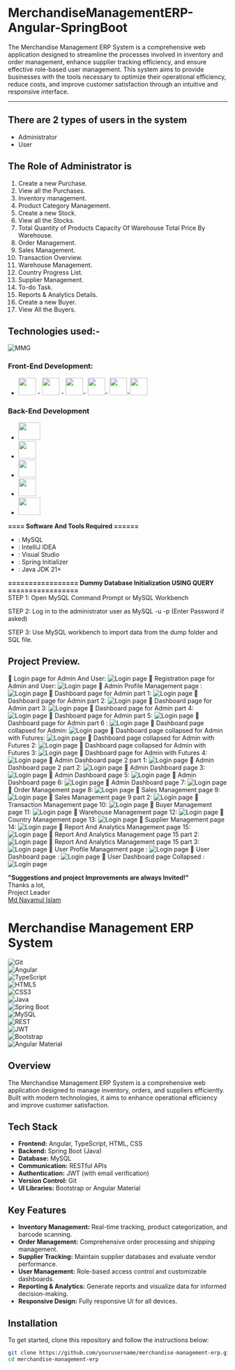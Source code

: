 # MerchandiseManagementERP-Angular-SpringBoot

The Merchandise Management ERP System is a comprehensive web application designed to streamline the processes involved in inventory and order management, enhance supplier tracking efficiency, and ensure effective role-based user management. This system aims to provide businesses with the tools necessary to optimize their operational efficiency, reduce costs, and improve customer satisfaction through an intuitive and responsive interface.
-----------------   ---------------------------------------------
## There are 2 types of users in the system

- Administrator
- User

## The Role of Administrator is
1. Create  a new Purchase. 
2. View all the Purchases.
3. Inventory management.
4. Product Category Management.
6. Create a new Stock.
7. View all the Stocks.
8. Total Quantity of Products	Capacity Of Warehouse	Total Price By Warehouse.
9. Order Management.
10. Sales Management.
11. Transaction Overview.
12. Warehouse Management.
13. Country Progress List.
14. Supplier Management.
15. To-do Task.
16. Reports & Analytics Details.
17. Create a new Buyer.
18. View All the Buyers.

## Technologies used:-
![MMG](https://github.com/user-attachments/assets/a91d3e4d-f5d3-4b19-8a57-5359a102b785)

### Front-End Development:
- [<img src="https://github.com/fatemazohor/fatemazohor/blob/main/svg/html5.svg" width="40" height="40">](https://github.com/fatemazohor) - [<img src="https://github.com/fatemazohor/fatemazohor/blob/main/svg/css3.svg" width="40" height="40">](https://github.com/fatemazohor) - [<img src="https://github.com/fatemazohor/fatemazohor/blob/main/svg/bootstrap-logo-shadow.png" width="40" height="40">](https://github.com/fatemazohor)- [<img src="https://github.com/fatemazohor/fatemazohor/blob/main/svg/javascript.svg" width="40" height="40">](https://github.com/fatemazohor)- [<img src="https://github.com/fatemazohor/fatemazohor/blob/main/svg/angular.svg" width="40" height="40">](https://github.com/fatemazohor)-[<img src="https://www.typescriptlang.org/icons/icon-48x48.png?v=4" width="40" height="40">](https://www.typescriptlang.org)
 

### Back-End Development

- [<img src="https://github.com/user-attachments/assets/802876a1-3a54-40a6-bdc3-75f97dfc555b" width="50" height="40">](https://github.com/user-attachments/assets/802876a1-3a54-40a6-bdc3-75f97dfc555b)
- [<img src="https://img.icons8.com/ios-filled/50/api-settings.png" width="40" height="40">](https://icons8.com/icon/19967/api-settings)
- [<img src="https://www.mysql.com/common/logos/logo-mysql-170x115.png" width="40" height="40">](https://www.mysql.com/)
- [<img src="https://jwt.io/img/pic_logo.svg" width="40" height="40">](https://jwt.io/)
- [<img src="https://www.oracle.com/a/ocom/img/cb71-java-logo.png" width="50" height="40">](https://www.oracle.com/java/)



**==== Software And Tools Required ======**
- :  MySQL
- :  IntelliJ IDEA
- :  Visual Studio
- :  Spring Initializer
- :  Java JDK 21+


**================= Dummy Database Initialization USING QUERY =================**  
STEP 1: Open MySQL Command Prompt or MySQL Workbench

STEP 2: Log in to the administrator user as MySQL -u <username> -p (Enter Password if asked)

STEP 3: Use MySQL workbench to import data from the dump folder and SQL file.

Project Preview.
---------------------------------------------------------------------
:pushpin: Login page for Admin And User:
![ Login page](https://github.com/NayamulNirob/MerchandiseMgmtERP/blob/main/images/Screenshot%202024-10-25%20222558.png)
:pushpin: Registration page for Admin and User:
![ Login page](https://github.com/NayamulNirob/MerchandiseMgmtERP/blob/main/images/Screenshot%202024-10-25%20222634.png)
:pushpin: Admin Profile Management page :
![ Login page](https://github.com/NayamulNirob/MerchandiseMgmtERP/blob/main/images/Screenshot%202024-10-25%20222520.png)
:pushpin: Dashboard page for Admin part 1:
![ Login page](https://github.com/NayamulNirob/MerchandiseMgmtERP/blob/main/images/Screenshot%202024-10-25%20220234.png)
:pushpin: Dashboard page for Admin part 2:
![ Login page](https://github.com/NayamulNirob/MerchandiseMgmtERP/blob/main/images/Screenshot%202024-10-25%20220325.png)
:pushpin: Dashboard page  for Admin  part 3:
![ Login page](https://github.com/NayamulNirob/MerchandiseMgmtERP/blob/main/images/Screenshot%202024-10-25%20220350.png)
:pushpin: Dashboard page  for Admin part 4:
![ Login page](https://github.com/NayamulNirob/MerchandiseMgmtERP/blob/main/images/Screenshot%202024-10-25%20220420.png)
:pushpin: Dashboard page for Admin part 5:
![ Login page](https://github.com/NayamulNirob/MerchandiseMgmtERP/blob/main/images/Screenshot%202024-10-25%20220448.png)
:pushpin: Dashboard page for Admin part 6 :
![ Login page](https://github.com/NayamulNirob/MerchandiseMgmtERP/blob/main/images/Screenshot%202024-10-25%20220541.png)
:pushpin: Dashboard page collapsed for Admin:
![ Login page](https://github.com/NayamulNirob/MerchandiseMgmtERP/blob/main/images/Screenshot%202024-10-25%20221316.png)
:pushpin: Dashboard page collapsed for Admin with Futures:
![ Login page](https://github.com/NayamulNirob/MerchandiseMgmtERP/blob/main/images/Screenshot%202024-10-25%20221336.png)
:pushpin: Dashboard page collapsed for Admin with Futures 2:
![ Login page](https://github.com/NayamulNirob/MerchandiseMgmtERP/blob/main/images/Screenshot%202024-10-25%20221401.png)
:pushpin: Dashboard page collapsed for Admin with Futures 3:
![ Login page](https://github.com/NayamulNirob/MerchandiseMgmtERP/blob/main/images/Screenshot%202024-10-25%20221422.png)
:pushpin: Dashboard page for Admin with Futures 4:
![ Login page](https://github.com/NayamulNirob/MerchandiseMgmtERP/blob/main/images/Screenshot%202024-10-25%20221445.png)
:pushpin: Admin Dashboard page 2 part 1:
![ Login page](https://github.com/NayamulNirob/MerchandiseMgmtERP/blob/main/images/Screenshot%202024-10-25%20221519.png)
:pushpin: Admin Dashboard page 2 part 2:
![ Login page](https://github.com/NayamulNirob/MerchandiseMgmtERP/blob/main/images/Screenshot%202024-10-25%20221633.png)
:pushpin: Admin Dashboard page 3:
![ Login page](https://github.com/NayamulNirob/MerchandiseMgmtERP/blob/main/images/Screenshot%202024-10-25%20221657.png)
:pushpin: Admin Dashboard page 5:
![ Login page](https://github.com/NayamulNirob/MerchandiseMgmtERP/blob/main/images/Screenshot%202024-10-25%20221736.png)
:pushpin: Admin Dashboard page 6:
![ Login page](https://github.com/NayamulNirob/MerchandiseMgmtERP/blob/main/images/Screenshot%202024-10-25%20221754.png)
:pushpin: Admin Dashboard page 7:
![ Login page](https://github.com/NayamulNirob/MerchandiseMgmtERP/blob/main/images/Screenshot%202024-10-25%20221919.png)
:pushpin: Order Management page 8:
![ Login page](https://github.com/NayamulNirob/MerchandiseMgmtERP/blob/main/images/Screenshot%202024-10-25%20222004.png)
:pushpin: Sales Management page 9:
![ Login page](https://github.com/NayamulNirob/MerchandiseMgmtERP/blob/main/images/Screenshot%202024-10-25%20222033.png)
:pushpin:  Sales Management page 9 part 2:
![ Login page](https://github.com/NayamulNirob/MerchandiseMgmtERP/blob/main/images/Screenshot%202024-10-25%20222105.png)
:pushpin: Transaction Management page 10:
![ Login page](https://github.com/NayamulNirob/MerchandiseMgmtERP/blob/main/images/Screenshot%202024-10-25%20222134.png)
:pushpin: Buyer Management page 11:
![ Login page](https://github.com/NayamulNirob/MerchandiseMgmtERP/blob/main/images/Screenshot%202024-10-25%20222156.png)
:pushpin: Warehouse Management page 12:
![ Login page](https://github.com/NayamulNirob/MerchandiseMgmtERP/blob/main/images/Screenshot%202024-10-25%20222231.png)
:pushpin: Country Management page 13:
![ Login page](https://github.com/NayamulNirob/MerchandiseMgmtERP/blob/main/images/Screenshot%202024-10-25%20222255.png)
:pushpin: Supplier Management page 14:
![ Login page](https://github.com/NayamulNirob/MerchandiseMgmtERP/blob/main/images/Screenshot%202024-10-25%20222316.png)
:pushpin: Report And Analytics Management page 15:
![ Login page](https://github.com/NayamulNirob/MerchandiseMgmtERP/blob/main/images/Screenshot%202024-10-25%20222403.png)
:pushpin: Report And Analytics Management page 15 part 2:
![ Login page](https://github.com/NayamulNirob/MerchandiseMgmtERP/blob/main/images/Screenshot%202024-10-25%20222420.png)
:pushpin: Report And Analytics Management page 15 part 3:
![ Login page](https://github.com/NayamulNirob/MerchandiseMgmtERP/blob/main/images/Screenshot%202024-10-25%20222439.png)
:pushpin:  User Profile Management page :
![ Login page](https://github.com/NayamulNirob/MerchandiseMgmtERP/blob/main/images/Screenshot%202024-10-25%20223716.png)
:pushpin: User Dashboard page :
![ Login page](https://github.com/NayamulNirob/MerchandiseMgmtERP/blob/main/images/Screenshot%202024-10-25%20223831.png)
:pushpin: User Dashboard page Collapsed :
![ Login page](https://github.com/NayamulNirob/MerchandiseMgmtERP/blob/main/images/Screenshot%202024-10-25%20223849.png)

**"Suggestions and project Improvements are always Invited!"**  
Thanks a lot,    
Project Leader  
[Md Nayamul Islam](https://github.com/NayamulNirob)


# Merchandise Management ERP System  

![Git](https://img.shields.io/badge/version-control-git-yellow?style=flat&logo=git&logoColor=white)  
![Angular](https://img.shields.io/badge/frontend-angular-red?style=flat&logo=angular&logoColor=white)  
![TypeScript](https://img.shields.io/badge/language-typescript-blue?style=flat&logo=typescript&logoColor=white)  
![HTML5](https://img.shields.io/badge/language-html5-e34f26?style=flat&logo=html5&logoColor=white)  
![CSS3](https://img.shields.io/badge/language-css3-1572B6?style=flat&logo=css3&logoColor=white)  
![Java](https://img.shields.io/badge/backend-java-red?style=flat&logo=java&logoColor=white)  
![Spring Boot](https://img.shields.io/badge/framework-spring%20boot-6DB33F?style=flat&logo=spring&logoColor=white)  
![MySQL](https://img.shields.io/badge/database-mysql-4479A1?style=flat&logo=mysql&logoColor=white)  
![REST](https://img.shields.io/badge/API-RESTful-brightgreen?style=flat)  
![JWT](https://img.shields.io/badge/authentication-JWT-orange?style=flat)  
![Bootstrap](https://img.shields.io/badge/UI-Bootstrap-563D7C?style=flat&logo=bootstrap&logoColor=white)  
![Angular Material](https://img.shields.io/badge/UI-Angular%20Material-ff4088?style=flat&logo=angular&logoColor=white)  

## Overview  
The Merchandise Management ERP System is a comprehensive web application designed to manage inventory, orders, and suppliers efficiently. Built with modern technologies, it aims to enhance operational efficiency and improve customer satisfaction.  

## Tech Stack  
- **Frontend:** Angular, TypeScript, HTML, CSS  
- **Backend:** Spring Boot (Java)  
- **Database:** MySQL  
- **Communication:** RESTful APIs  
- **Authentication:** JWT (with email verification)  
- **Version Control:** Git  
- **UI Libraries:** Bootstrap or Angular Material  

## Key Features  
- **Inventory Management:** Real-time tracking, product categorization, and barcode scanning.  
- **Order Management:** Comprehensive order processing and shipping management.  
- **Supplier Tracking:** Maintain supplier databases and evaluate vendor performance.  
- **User Management:** Role-based access control and customizable dashboards.  
- **Reporting & Analytics:** Generate reports and visualize data for informed decision-making.  
- **Responsive Design:** Fully responsive UI for all devices.  

## Installation  
To get started, clone this repository and follow the instructions below:  

```bash  
git clone https://github.com/yourusername/merchandise-management-erp.git  
cd merchandise-management-erp
